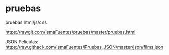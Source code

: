 # pruebas

pruebas html/js/css

https://rawgit.com/IsmaFuentes/pruebas/master/pruebas.html

JSON Peliculas: https://raw.githack.com/IsmaFuentes/Pruebas_JSON/master/json/films.json
